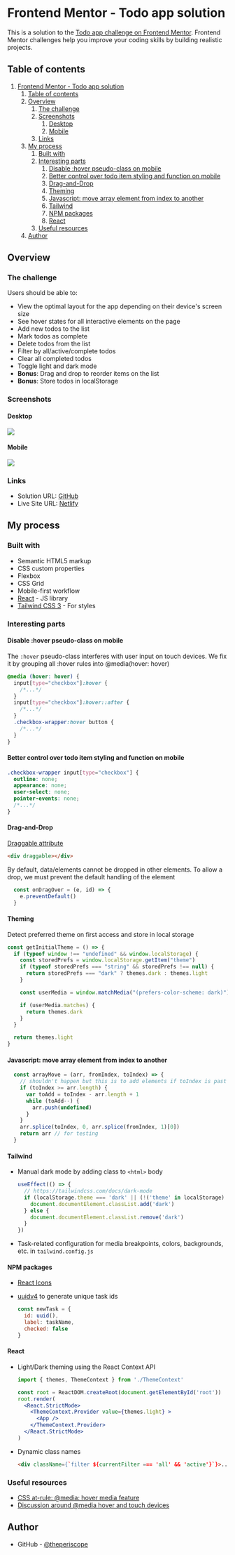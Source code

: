 # Frontend Mentor - Todo app solution

This is a solution to the [Todo app challenge on Frontend Mentor](https://www.frontendmentor.io/challenges/todo-app-Su1_KokOW). Frontend Mentor challenges help you improve your coding skills by building realistic projects.

## Table of contents

1. [Frontend Mentor - Todo app solution](#frontend-mentor---todo-app-solution)
   1. [Table of contents](#table-of-contents)
   1. [Overview](#overview)
      1. [The challenge](#the-challenge)
      1. [Screenshots](#screenshots)
         1. [Desktop](#desktop)
         1. [Mobile](#mobile)
      1. [Links](#links)
   1. [My process](#my-process)
      1. [Built with](#built-with)
      1. [Interesting parts](#interesting-parts)
         1. [Disable :hover pseudo-class on mobile](#disable-hover-pseudo-class-on-mobile)
         1. [Better control over todo item styling and function on mobile](#better-control-over-todo-item-styling-and-function-on-mobile)
         1. [Drag-and-Drop](#drag-and-drop)
         1. [Theming](#theming)
         1. [Javascript: move array element from index to another](#javascript-move-array-element-from-index-to-another)
         1. [Tailwind](#tailwind)
         1. [NPM packages](#npm-packages)
         1. [React](#react)
      1. [Useful resources](#useful-resources)
   1. [Author](#author)

## Overview

### The challenge

Users should be able to:

- View the optimal layout for the app depending on their device's screen size
- See hover states for all interactive elements on the page
- Add new todos to the list
- Mark todos as complete
- Delete todos from the list
- Filter by all/active/complete todos
- Clear all completed todos
- Toggle light and dark mode
- **Bonus**: Drag and drop to reorder items on the list
- **Bonus**: Store todos in localStorage

### Screenshots

#### Desktop

![](./screenshot-desktop.png)

#### Mobile

![](./screenshot-mobile.png)

### Links

- Solution URL: [GitHub](https://github.com/theperiscope/react-todo-app)
- Live Site URL: [Netlify](https://unique-croissant-035b0b.netlify.app/)

## My process

### Built with

- Semantic HTML5 markup
- CSS custom properties
- Flexbox
- CSS Grid
- Mobile-first workflow
- [React](https://reactjs.org/) - JS library
- [Tailwind CSS 3](https://tailwindcss.com/) - For styles

### Interesting parts

#### Disable :hover pseudo-class on mobile

The `:hover` pseudo-class interferes with user input on touch devices. We fix it by grouping all :hover rules into @media(hover: hover)

```css
@media (hover: hover) {
  input[type="checkbox"]:hover {
    /*...*/
  }
  input[type="checkbox"]:hover::after {
    /*...*/
  }
  .checkbox-wrapper:hover button {
    /*...*/
  }
}
```

#### Better control over todo item styling and function on mobile

```css
.checkbox-wrapper input[type="checkbox"] {
  outline: none;
  appearance: none;
  user-select: none;
  pointer-events: none;
  /*...*/
}
```

#### Drag-and-Drop

[Draggable attribute](https://developer.mozilla.org/en-US/docs/Web/API/HTML_Drag_and_Drop_API/Drag_operations)

```html
<div draggable></div>
```
By default, data/elements cannot be dropped in other elements. To allow a drop, we must prevent the default handling of the element

```js
  const onDragOver = (e, id) => {
    e.preventDefault()
  }
```

#### Theming

Detect preferred theme on first access and store in local storage

```js
const getInitialTheme = () => {
  if (typeof window !== "undefined" && window.localStorage) {
    const storedPrefs = window.localStorage.getItem("theme")
    if (typeof storedPrefs === "string" && storedPrefs !== null) {
      return storedPrefs === "dark" ? themes.dark : themes.light
    }

    const userMedia = window.matchMedia("(prefers-color-scheme: dark)")

    if (userMedia.matches) {
      return themes.dark
    }
  }

  return themes.light
}
```

#### Javascript: move array element from index to another

```js
  const arrayMove = (arr, fromIndex, toIndex) => {
    // shouldn't happen but this is to add elements if toIndex is past number of elements in the array
    if (toIndex >= arr.length) {
      var toAdd = toIndex - arr.length + 1
      while (toAdd--) {
        arr.push(undefined)
      }
    }
    arr.splice(toIndex, 0, arr.splice(fromIndex, 1)[0])
    return arr // for testing
  }
```

#### Tailwind

- Manual dark mode by adding class to `<html>` body

  ```js
  useEffect(() => {
    // https://tailwindcss.com/docs/dark-mode
    if (localStorage.theme === 'dark' || (!('theme' in localStorage) && window.matchMedia('(prefers-color-scheme: dark)').matches)) {
      document.documentElement.classList.add('dark')
    } else {
      document.documentElement.classList.remove('dark')
    }
  })
  ```

- Task-related configuration for media breakpoints, colors, backgrounds, etc. in `tailwind.config.js`

#### NPM packages

- [React Icons](https://www.npmjs.com/package/react-icons)
- [uuidv4](https://www.npmjs.com/package/uuidv4) to generate unique task ids

  ```js
  const newTask = {
    id: uuid(),
    label: taskName,
    checked: false
  }
  ```

#### React

- Light/Dark theming using the React Context API

  ```jsx
  import { themes, ThemeContext } from './ThemeContext'

  const root = ReactDOM.createRoot(document.getElementById('root'))
  root.render(
    <React.StrictMode>
      <ThemeContext.Provider value={themes.light} >
        <App />
      </ThemeContext.Provider>
    </React.StrictMode>
  )
  ```

- Dynamic class names

  ```html
  <div className={`filter ${currentFilter === 'all' && 'active'}`}>...</div>
  ```

### Useful resources

- [CSS at-rule: @media: hover media feature](https://caniuse.com/mdn-css_at-rules_media_hover)
- [Discussion around @media hover and touch devices](https://stackoverflow.com/questions/23885255/how-to-remove-ignore-hover-css-style-on-touch-devices)

## Author

- GitHub - [@theperiscope](https://github.com/theperiscope)
